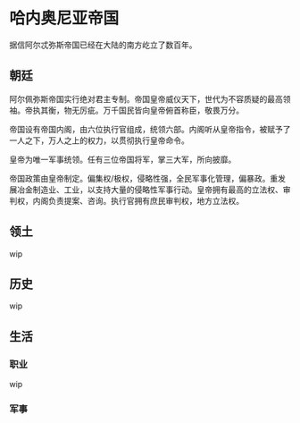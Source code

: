 # 哈内奥尼亚帝国

据信阿尔忒弥斯帝国已经在大陆的南方屹立了数百年。

## 朝廷

阿尔佩弥斯帝国实行绝对君主专制。帝国皇帝威仪天下，世代为不容质疑的最高领袖。帝执其衡，物无厉疵。万千国民皆向皇帝俯首称臣，敬畏万分。

帝国设有帝国内阁，由六位执行官组成，统领六部。内阁听从皇帝指令，被赋予了一人之下，万人之上的权力，以贯彻执行皇帝命令。

皇帝为唯一军事统领。任有三位帝国将军，掌三大军，所向披靡。

帝国政策由皇帝制定。偏集权/极权，侵略性强，全民军事化管理，偏暴政。重发展冶金制造业、工业，以支持大量的侵略性军事行动。皇帝拥有最高的立法权、审判权，内阁负责提案、咨询。执行官拥有庶民审判权，地方立法权。

## 领土

wip

## 历史

wip

## 生活

### 职业

wip

### 军事

